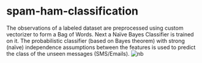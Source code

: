 # spam-ham-classification
 The observations of a labeled dataset are preprocessed using custom vectorizer to form a Bag of Words. Next a Naïve Bayes Classifier is trained on it.  The probabilistic classifier (based on Bayes theorem) with strong (naïve) independence assumptions between the features is used to predict the class of the unseen messages (SMS/Emails).
![nb](https://user-images.githubusercontent.com/60395916/179364199-964b342c-f3b0-4bcd-be71-2ff56db74efe.png)
